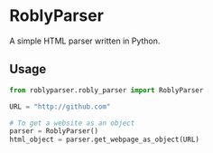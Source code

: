 RoblyParser
=======

A simple HTML parser written in Python.

Usage
----
```python
from roblyparser.robly_parser import RoblyParser

URL = "http://github.com"

# To get a website as an object
parser = RoblyParser()
html_object = parser.get_webpage_as_object(URL)
```